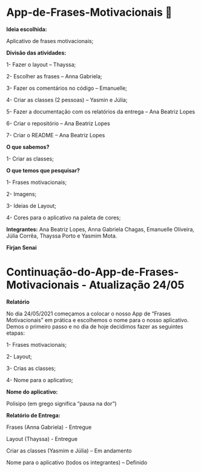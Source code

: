 
# App-de-Frases-Motivacionais 📃

**Ideia escolhida:** 

Aplicativo de frases motivacionais; 

**Divisão das atividades:**

1-	Fazer o layout – Thayssa; 

2-	Escolher as frases – Anna Gabriela; 

3-	Fazer os comentários no código – Emanuelle; 

4-	Criar as classes (2 pessoas) – Yasmin e Júlia;

5-	 Fazer a documentação com os relatórios da entrega – Ana Beatriz Lopes

6-	Criar o repositório – Ana Beatriz Lopes

7-	Criar o README – Ana Beatriz Lopes

**O que sabemos?**

1- Criar as classes;

**O que temos que pesquisar?** 

1- Frases motivacionais;

2- Imagens;

3- Ideias de Layout;

4- Cores para o aplicativo na paleta de cores;



**Integrantes:** Ana Beatriz Lopes, Anna Gabriela Chagas, Emanuelle Oliveira, Júlia Corrêa, Thayssa Porto e Yasmim Mota.

**Firjan Senai**



# Continuação-do-App-de-Frases-Motivacionais - Atualização 24/05


**Relatório**

No dia 24/05/2021 começamos a colocar o nosso App de “Frases Motivacionais” em prática e escolhemos o nome para o nosso aplicativo.
Demos o primeiro passo e no dia de hoje decidimos fazer as seguintes etapas:

1-	Frases motivacionais;

2-	Layout;

3-	Crias as classes;

4-	Nome para o aplicativo; 

**Nome do aplicativo:**


Polisipo (em grego significa “pausa na dor”)


**Relatório de Entrega:**

Frases (Anna Gabriela) - Entregue

Layout (Thayssa) - Entregue 

Criar as classes (Yasmim e Júlia) – Em andamento

Nome para o aplicativo (todos os integrantes) – Definido

